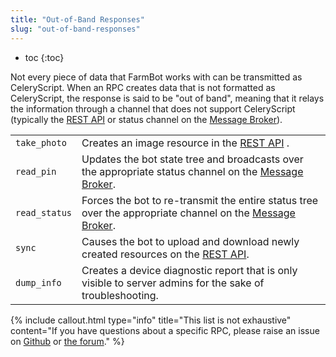 ```yaml
---
title: "Out-of-Band Responses"
slug: "out-of-band-responses"
---
```


* toc
{:toc}

Not every piece of data that FarmBot works with can be transmitted as CeleryScript. When an RPC creates data that is not formatted as CeleryScript, the response is said to be "out of band", meaning that it relays the information through a channel that does not support CeleryScript (typically the [REST API](/v8/Documentation/web-app/rest-api.md) or status channel on the [Message Broker](/v8/Documentation/web-app/message-broker.md)).

|                              |                              |
|------------------------------|------------------------------|
|`take_photo`                  |Creates an image resource in the [REST API](/v8/Documentation/web-app/rest-api.md) .
|`read_pin`                    |Updates the bot state tree and broadcasts over the appropriate status channel on the [Message Broker](/v8/Documentation/web-app/message-broker.md).
|`read_status`                 |Forces the bot to re-transmit the entire status tree over the appropriate channel on the [Message Broker](/v8/Documentation/web-app/message-broker.md).
|`sync`                        |Causes the bot to upload and download newly created resources on the [REST API](/v8/Documentation/web-app/rest-api.md).
|`dump_info`                   |Creates a device diagnostic report that is only visible to server admins for the sake of troubleshooting.



{% include callout.html type="info" title="This list is not exhaustive" content="If you have questions about a specific RPC, please raise an issue on [Github](https://www.github.com/farmbot) or [the forum](https://forum.farmbot.org/)." %}

